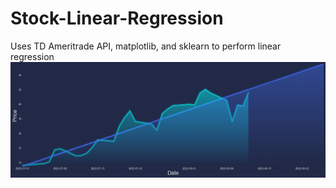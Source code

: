 # Stock-Linear-Regression

Uses TD Ameritrade API, matplotlib, and sklearn to perform linear regression
![SOXL Linear Regression and Prediction](https://github.com/jtang25/Stock-Linear-Regression/blob/main/download%20(1).png)
